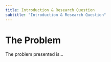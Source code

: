 ```yaml
---
title: Introduction & Research Question
subtitle: "Introduction & Research Question"
---
```


# The Problem

The problem presented is...
